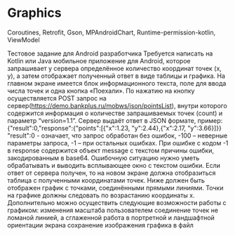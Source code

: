# Graphics

Coroutines, Retrofit, Gson, MPAndroidChart, Runtime-permission-kotlin, ViewModel

Тестовое задание для Android разработчика
Требуется написать на Kotlin или Java мобильное приложение для Android, которое запрашивает у сервера определённое количество координат точек (x, y), а затем отображает полученный ответ в виде таблицы и графика. 
На главном экране имеется блок информационного текста, поле для ввода числа точек и одна кнопка «Поехали». По нажатию на кнопку осуществляется POST запрос на сервер(https://demo.bankplus.ru/mobws/json/pointsList), внутри которого содержится информация о количестве запрашиваемых точек (count) и параметр “version=1.1”. Сервер выдаёт ответ в JSON формате, пример:
{"result":0,"response":{"points":[{"x":1.23, "y":2.44},{"x":2.17, "y":3.66}]}}
"result":0  - означает, что запрос обработан без ошибок, -100 – неверные параметры запроса, -1 – при остальных ошибках. При ошибке с кодом -1 в response содержится объект message с текстом причины ошибки, закодированным в base64. Ошибочную ситуацию нужно уметь обрабатывать и выводить всплывающее окно с текстом ошибки.
Если ответ от сервера получен, то на новом экране должна отобразиться таблица с полученными координатами точек. Ниже должен быть отображен график с точками, соединёнными прямыми линиями. Точки на графике должны следовать по возрастанию координаты x.
Дополнительно можно осуществить следующие возможности работы с графиком:
изменения масштаба пользователем
соединение точек не ломаной линией, а сглаженной
работа в портретной и ландшафтной ориентации экрана
сохранение изображения графика в файл
